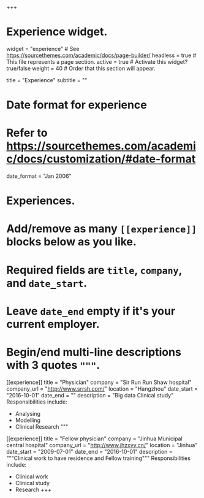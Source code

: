 +++
# Experience widget.
widget = "experience"  # See https://sourcethemes.com/academic/docs/page-builder/
headless = true  # This file represents a page section.
active = true  # Activate this widget? true/false
weight = 40  # Order that this section will appear.

title = "Experience"
subtitle = ""

# Date format for experience
#   Refer to https://sourcethemes.com/academic/docs/customization/#date-format
date_format = "Jan 2006"

# Experiences.
#   Add/remove as many `[[experience]]` blocks below as you like.
#   Required fields are `title`, `company`, and `date_start`.
#   Leave `date_end` empty if it's your current employer.
#   Begin/end multi-line descriptions with 3 quotes `"""`.
[[experience]]
  title = "Physician"
  company = "Sir Run Run Shaw hospital"
  company_url = "http://www.srrsh.com/"
  location = "Hangzhou"
  date_start = "2016-10-01"
  date_end = ""
  description = "Big data Clinical study"
  Responsibilities include: 
  
  * Analysing
  * Modelling
  * Clinical Research
  """

[[experience]]
  title = "Fellow physician"
  company = "Jinhua Municipal central hospital"
  company_url = "http://www.jhzxyy.cn/"
  location = "Jinhua"
  date_start = "2009-07-01"
  date_end = "2016-10-01"
  description = """Clinical work to have residence and Fellow training"""
  Responsibilities include: 
  
  * Clinical work
  * Clinical study
  * Research
+++
